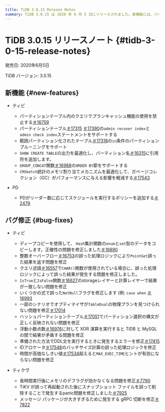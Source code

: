 ```yaml
---
title: TiDB 3.0.15 Release Notes
summary: TiDB 3.0.15 は 2020 年 6 月 5 日にリリースされました。新機能には、パーティション テーブルでの admin recovery index ステートメントと admin check index ステートメントのサポート、およびメモリ割り当てメカニズムの最適化が含まれます。バグ修正では、PointGet で結果が不正確になったり、浮動小数点数で XOR 演算を行ったときに TiDB と MySQL の間で結果が一致しなくなったりする問題が修正されています。TiKV では、メモリのデフラグと gRPC の切断に関連する問題が修正されています。
---
```


# TiDB 3.0.15 リリースノート {#tidb-3-0-15-release-notes}

発売日: 2020年6月5日

TiDB バージョン: 3.0.15

## 新機能 {#new-features}

-   ティビ

    -   パーティションテーブル内のクエリでプランキャッシュ機能の使用を禁止する[＃16759](https://github.com/pingcap/tidb/pull/16759)
    -   パーティションテーブル[＃17315](https://github.com/pingcap/tidb/pull/17315) [＃17390](https://github.com/pingcap/tidb/pull/17390)の`admin recover index`と`admin check index`ステートメントをサポートする
    -   範囲パーティション化されたテーブル[＃17318](https://github.com/pingcap/tidb/pull/17318)の`in`条件のパーティション プルーニングをサポート
    -   `SHOW CREATE TABLE`の出力を最適化し、パーティション名[＃16315](https://github.com/pingcap/tidb/pull/16315)に引用符を追加します。
    -   `GROUP_CONCAT`関数[＃16988](https://github.com/pingcap/tidb/pull/16988)の`ORDER BY`節をサポートする
    -   `CMSketch`統計のメモリ割り当てメカニズムを最適化して、ガベージコレクション（GC）がパフォーマンスに与える影響を軽減する[＃17543](https://github.com/pingcap/tidb/pull/17543)

-   PD

    -   PDがリーダー数に応じてスケジュールを実行するポリシーを追加する[＃2479](https://github.com/pingcap/pd/pull/2479)

## バグ修正 {#bug-fixes}

-   ティビ

    -   ディープコピーを使用して、 `Hash`集計関数の`enum`と`set`型のデータをコピーします。正確性の問題を修正しました[＃16890](https://github.com/pingcap/tidb/pull/16890)
    -   整数オーバーフロー[＃16753](https://github.com/pingcap/tidb/pull/16753)の誤った処理ロジックにより`PointGet`誤った結果を返す問題を修正
    -   クエリ述語[＃16557](https://github.com/pingcap/tidb/pull/16557)で`CHAR()`関数が使用されている場合に、誤った処理ロジックによって誤った結果が発生する問題を修正しました。
    -   `IsTrue`と`IsFalse`関数[＃16627](https://github.com/pingcap/tidb/pull/16627)のstorageレイヤーと計算レイヤーで結果が一致しない問題を修正
    -   いくつかの式で誤った`NotNull`フラグを修正します (例: `case when` [＃16993](https://github.com/pingcap/tidb/pull/16993)
    -   一部のシナリオでオプティマイザが`TableDual`の物理プランを見つけられない問題を修正[＃17014](https://github.com/pingcap/tidb/pull/17014)
    -   ハッシュパーティションテーブル[＃17051](https://github.com/pingcap/tidb/pull/17051)でパーティション選択の構文が正しく反映されない問題を修正
    -   浮動小数点数[＃16976](https://github.com/pingcap/tidb/pull/16976)に対して XOR 演算を実行すると TiDB と MySQL の間で結果が矛盾する問題を修正
    -   準備された方法でDDL文を実行するときに発生するエラーを修正[＃17415](https://github.com/pingcap/tidb/pull/17415)
    -   IDアロケータ[＃17548](https://github.com/pingcap/tidb/pull/17548)のバッチサイズ計算の誤った処理ロジックを修正
    -   時間が高価なしきい値[＃17534](https://github.com/pingcap/tidb/pull/17534)超えると`MAX_EXEC_TIME`ヒントが有効にならない問題を修正

-   ティクヴ

    -   長時間実行後にメモリのデフラグが効かなくなる問題を修正[＃7790](https://github.com/tikv/tikv/pull/7790)
    -   TiKV が誤って再起動された後にスナップショット ファイルを誤って削除することで発生するpanic問題を修正しました[＃7925](https://github.com/tikv/tikv/pull/7925)
    -   メッセージ パッケージが大きすぎるために発生する gRPC 切断を修正[＃7822](https://github.com/tikv/tikv/pull/7822)
